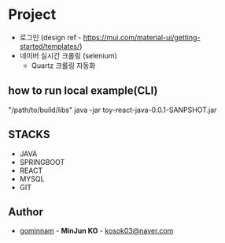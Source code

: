 # Project 
- 로그인 (design ref - https://mui.com/material-ui/getting-started/templates/) 
- 네이버 실시간 크롤링 (selenium)
  - Quartz 크롤링 자동화


## how to run local example(CLI)
"/path/to/build/libs" java -jar toy-react-java-0.0.1-SANPSHOT.jar 

## STACKS
- JAVA
- SPRINGBOOT
- REACT
- MYSQL
- GIT

## Author
- [gominnam](https://github.com/gominnam) - **MinJun KO** - <kosok03@naver.com>
